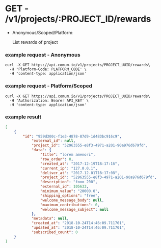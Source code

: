 # GET - /v1/projects/:PROJECT_ID/rewards

- Anonymous/Scoped/Platform:

    List rewards of project

### example request - Anonymous

```curl
curl -X GET https://api.comum.io/v1/projects/PROJECT_UUID/rewards\
  -H 'Platform-Code: PLATFORM_CODE' \
  -H 'content-type: application/json'
```

### example request - Platform/Scoped

```curl
curl -X GET https://api.comum.io/v1/projects/PROJECT_UUID/rewards\
  -H 'Authorization: Bearer API_KEY' \
  -H 'content-type: application/json'
```

### example result

```json
[
	{
		"id": "959d300c-f1e3-4878-87d9-1d483bc916c9",
			"external_id": null,
			"project_id": "52963555-e8f3-4971-a201-90a976d679fd",
			"data": {
				"title": "lorem amenori",
				"row_order": 0,
				"created_at": "2017-12-19T18:17:16",
				"current_ip": "127.0.0.1",
				"deliver_at": "2017-12-01T18:17:08",
				"project_id": "52963555-e8f3-4971-a201-90a976d679fd",
				"description": "fooo 200",
				"external_id": 105633,
				"minimum_value": "20000.0",
				"shipping_options": "free",
				"welcome_message_body": null,
				"maximum_contributions": 0,
				"welcome_message_subject": null
			},
			"metadata": null,
			"created_at": "2018-10-24T14:46:09.711701",
			"updated_at": "2018-10-24T14:46:09.711701",
			"subscribed_count": 0
	}
]
```
